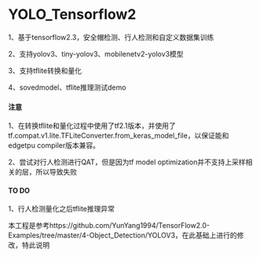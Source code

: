 # YOLO_Tensorflow2

1、基于tensorflow2.3，安全帽检测、行人检测和自定义数据集训练

2、支持yolov3、tiny-yolov3、mobilenetv2-yolov3模型

3、支持tflite转换和量化

4、sovedmodel、tflite推理测试demo



#### 注意

1、在转换tflite和量化过程中使用了tf2.1版本，并使用了tf.compat.v1.lite.TFLiteConverter.from_keras_model_file，以保证能和edgetpu compiler版本兼容。

2、尝试对行人检测进行QAT，但是因为tf model optimization并不支持上采样相关的层，所以导致失败

#### TO DO

1、行人检测量化之后tflite推理异常



本工程是参考https://github.com/YunYang1994/TensorFlow2.0-Examples/tree/master/4-Object_Detection/YOLOV3，在此基础上进行的修改，特此说明